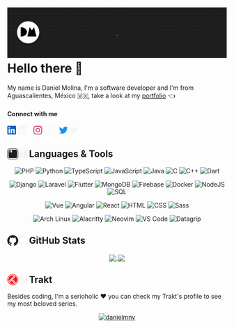 # <img alt="Daniel Molina" src="https://raw.githubusercontent.com/danielmnv/danielmnv/master/.github/profile/intro.gif"></img> Hello there 👋

My name is Daniel Molina, I'm a software developer and I'm from Aguascalientes, México 🇲🇽, take a look at my [portfolio](https://danielmolina.me) 👈

#### Connect with me

[<img width="20" alt="LinkedIn" src="https://raw.githubusercontent.com/danielmnv/danielmnv/master/.github/profile/icons/linkedin-light.svg" />](https://www.linkedin.com/in/daniel-molina-469668194#gh-light-mode-only)
[<img width="20" alt="LinkedIn" src="https://raw.githubusercontent.com/danielmnv/danielmnv/master/.github/profile/icons/linkedin-dark.svg" />](https://www.linkedin.com/in/daniel-molina-469668194#gh-dark-mode-only)
&nbsp;&nbsp;
[<img width="20" alt="Instagram" src="https://raw.githubusercontent.com/danielmnv/danielmnv/master/.github/profile/icons/instagram-light.svg" />](https://www.instagram.com/danielmnv#gh-light-mode-only)
[<img width="20" alt="Instagram" src="https://raw.githubusercontent.com/danielmnv/danielmnv/master/.github/profile/icons/instagram-dark.svg" />](https://www.instagram.com/danielmnv#gh-dark-mode-only)
&nbsp;&nbsp;
[<img width="20" alt="Twitter" src="https://raw.githubusercontent.com/danielmnv/danielmnv/master/.github/profile/icons/twitter-light.svg" />](https://twitter.com/iDanmnv#gh-light-mode-only)
[<img width="20" alt="Twitter" src="https://raw.githubusercontent.com/danielmnv/danielmnv/master/.github/profile/icons/twitter-dark.svg" />](https://twitter.com/iDanmnv#gh-dark-mode-only)

## <img width="25" align="left" alt="Languages & Tools" src="https://raw.githubusercontent.com/danielmnv/danielmnv/master/.github/profile/icons/iterm2-light.svg#gh-light-mode-only" /><img width="25" align="left" alt="Languages & Tools" src="https://raw.githubusercontent.com/danielmnv/danielmnv/master/.github/profile/icons/iterm2-dark.svg#gh-dark-mode-only" /> Languages & Tools

<p align="center">
    <img alt="PHP" src="https://img.shields.io/badge/-PHP-212121?&style=flat&logo=PHP" />
    <img alt="Python" src="https://img.shields.io/badge/-Python-212121?&style=flat&logo=Python&logoColor=FFEB3B" />
    <img alt="TypeScript" src="https://img.shields.io/badge/-TypeScript-212121?&style=flat&logo=TypeScript" />
    <img alt="JavaScript" src="https://img.shields.io/badge/-JavaScript-212121?&style=flat&logo=JavaScript" />
    <img alt="Java" src="https://img.shields.io/badge/-Java-212121?&style=flat&logo=Java" />
    <img alt="C" src="https://img.shields.io/badge/-C-212121?&style=flat&logo=C" />
    <img alt="C++" src="https://img.shields.io/badge/-C++-212121?&style=flat&logo=c%2b%2b&logoColor=00599C" />
    <img alt="Dart" src="https://img.shields.io/badge/-Dart-212121?&style=flat&logo=dart&logoColor=00BCD4" />
</p>

<p align="center">
    <img alt="Django" src="https://img.shields.io/badge/-Django-212121?&style=flat&logo=Django" />
    <img alt="Laravel" src="https://img.shields.io/badge/-Laravel-212121?&style=flat&logo=Laravel" />
    <img alt="Flutter" src="https://img.shields.io/badge/-Flutter-212121?&style=flat&logo=flutter&logoColor=00ACC1" />
    <img alt="MongoDB" src="https://img.shields.io/badge/-MongoDB-212121?&style=flat&logo=mongodb" />
    <img alt="Firebase" src="https://img.shields.io/badge/-Firebase-212121?&style=flat&logo=firebase" />
    <img alt="Docker" src="https://img.shields.io/badge/-Docker-212121?&style=flat&logo=docker" />
    <img alt="NodeJS" src="https://img.shields.io/badge/-NodeJS-212121?&style=flat&logo=node.js" />
    <img alt="SQL" src="https://img.shields.io/badge/-SQL-212121?&style=flat&logo=mariadb" />
</p>

<p align="center">
    <img alt="Vue" src="https://img.shields.io/badge/-Vue-212121?&style=flat&logo=vue.js" />
    <img alt="Angular" src="https://img.shields.io/badge/-Angular-212121?&style=flat&logo=angular&logoColor=F44336" />
    <img alt="React" src="https://img.shields.io/badge/-React-212121?&style=flat&logo=react" />
    <img alt="HTML" src="https://img.shields.io/badge/-HTML-212121?&style=flat&logo=html5" />
    <img alt="CSS" src="https://img.shields.io/badge/-CSS-212121?&style=flat&logo=css3&logoColor=64B5F6" />
    <img alt="Sass" src="https://img.shields.io/badge/-Sass-212121?&style=flat&logo=sass" />
</p>

<p align="center">
    <img alt="Arch Linux" src="https://img.shields.io/badge/-Arch-212121?&style=flat&logo=archlinux" />
    <img alt="Alacritty" src="https://img.shields.io/badge/-Alacritty-212121?&style=flat&logo=alacritty" />
    <img alt="Neovim" src="https://img.shields.io/badge/-Neovim-212121?&style=flat&logo=neovim" />
    <img alt="VS Code" src="https://img.shields.io/badge/-VS%20Code-212121?&style=flat&logo=visual%20studio%20code&logoColor=2196F3" />
    <img alt="Datagrip" src="https://img.shields.io/badge/-Datagrip-212121?&style=flat&logo=datagrip&logoColor=009688" />
</p>

## <img width="25" align="left" alt="GitHub" src="https://raw.githubusercontent.com/danielmnv/danielmnv/master/.github/profile/icons/github-light.svg#gh-light-mode-only" /><img width="25" align="left" alt="GitHub Stats" src="https://raw.githubusercontent.com/danielmnv/danielmnv/master/.github/profile/icons/github-dark.svg#gh-dark-mode-only" /> GitHub Stats

<p align="center">
    <a href="https://github.com/danielmnv/github-readme-stats" target="_blank">
        <img align="center" src="http://readme-stats.vercel.danielmolina.me/api?username=danielmnv&hide=stars&count_private=true&show_icons=true&include_all_commits=true&custom_title=Stats&title_color=fff&bg_color=212121&text_color=E0E0E0&border_color=BDBDBD&icon_color=00BCD4">
    </a>
    <a href="https://github.com/danielmnv/github-readme-stats" target="_blank">
        <img align="center" src="http://readme-stats.vercel.danielmolina.me/api/top-langs/?username=danielmnv&layout=compact&langs_count=6&hide=html&title_color=fff&bg_color=212121&text_color=E0E0E0&border_color=BDBDBD">
    </a>
</p>

## <img width="25" align="left" alt="Trakt" src="https://raw.githubusercontent.com/danielmnv/danielmnv/master/.github/profile/icons/trakt-light.svg#gh-light-mode-only" /><img width="25" align="left" alt="Trakt Stats" src="https://raw.githubusercontent.com/danielmnv/danielmnv/master/.github/profile/icons/trakt-dark.svg#gh-dark-mode-only" /> Trakt

Besides coding, I'm a serioholic ❤️ you can check my Trakt's profile to see my most beloved series.

<p align="center">
    <a target="_blank" href="https://trakt.tv/users/danielmnv"><img alt="danielmnv" src="https://widgets.trakt.tv/users/412236c7f286ee2fc53e40331ab9d702/watched/fanart2@2x.jpg" /></a>
</p>